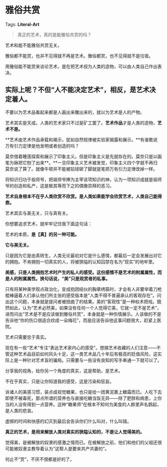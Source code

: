 # 雅俗共赏

Tags: **Literal-Art**

> 真正的艺术，真的是能雅俗共赏的吗？



艺术和能不能雅俗共赏无关。

雅俗都不能赏，也并不见得就不再是艺术。雅俗都赏，也不见得就不是垃圾。

用雅俗能不能赏来谈论艺术，是在把艺术视为人类的造物，可以由人类自己作出表决。

实际上呢？不但“人不能决定艺术”，相反，**是艺术决定着人**。
--------------------------------

不要以为艺术品看起来都是人画出来雕出来的，就以为艺术是人的产物。

艺术其实是天成。人类的艺术家只不过是矿工罢了。**艺术作品**才是人类的造物，**艺术不是。**

**艺术由艺术作品承载和揭示，犹如自然规律被实验家揭露和展示。**有谁敢说万有引力定律是他发明或者创造的吗？

莫奈借着睡莲探索和展示了印象主义。但是印象主义是先就存在的。莫奈只是以画笔为锹把它刨了出来**。**一旦印象主义艺术被发觉，印象主义四个字就不再归莫奈说了算了。就像牛顿并不能被铅球砸了脚就提笔把万有引力定律改掉一样。

将知识归功于祖师爷，把祖师爷捧为主宰该项知识的神，认为一项知识成就是祖师爷的创造和私产，这是极其等而下之的偶像崇拜的恶习。

**艺术自身根本不在乎人类欣赏不欣赏。是人类如果能学会欣赏艺术，人类自己能得救。**

艺术其实与美无关，只与真有关。

你想要追求艺术，就牢牢记住我下面这句话：

艺术的本质，**是【真】的另一种可能。**

**它与美无关。**

只是因为它是由真转生，人类无论最初对它是什么感情，都最后一定会发展出对它的拥抱。不肯拥抱一切真实的人，将被狭隘的认知囚禁在名为“现实”的地牢里。

**美感，只是人类拥抱艺术时产生的私人的感受。这份感情不是艺术的附属属性，而是人的附属属性。换句话说，“美”只是观赏者的私事。**

只有将某种美学观点政治化，变成抱团结伙的胸章绣箍时，才会有人非要举着刀枪棍棒逼着人们承认他们所主张的感受版本是“人类不得不普遍承认的客观存在”。问出这个问题，本身就是提问者被扭曲了的结果。美的“客观性”是一种权术把戏。既然如此，认为“艺术必然美，如果没有任何一个人觉得它美，它就一定不是艺术”，进而问出“艺术是不是应该做到雅俗共赏”，本身就是一种伤情展示。人该做的不是告诉他“你的伤口很适合纹成一朵梅花”，而是应该告诉他这事问题很大，赶紧上医院。

  


艺术只需要忠于真实。

现在有一些“艺术”专注“表达艺术家内心的感受”。想搞艺术收藏的人们注意——不管这种艺术品目前如何风头十足，这一类艺术品几十年后有极高的贬值风险，这实际上是一种针对艺术盲的骗局。只需要与一些没有良知的写手串通一下就可以了。

分享我的视角，给你另一个角度的真实，这是帮助，是艺术。

不在乎真实，只是让你知道我的感受，这是污染和狂妄。

诉诸人的美感习惯，装点成视觉糖果，也只是给一团黄泥裹上糖霜而已。人吃下去即使不被毒死，那点所谓的营养也与直接吃糖当饭无异——除了肥胖和病患，上你当的人没有得到一点营养。这种“糖果师”在根本不知何为美食的人群里声名鹊起，是人类的悲哀。

虚掷的时间和快感的幻灭到最后会告诉你们什么叫对，什么叫错。

**真正的艺术，是用来解放人类对真实的狭隘认知的，不是让人觉得美的。**

觉得美，是被解放的奴隶的感激之情而已。在被解放之前，他们和他们的父祖还很可能被奴隶主教导着认为“这帮人是要来共产共妻的”。

何止不“赏”，不厌不恨都是好的了。



